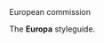 <div class="page-header page-header--xlarge-intro">
  <div class="container-fluid page-header__hero-title">
    <div class="field__label field__label--above">European commission</div>
    <p>The <strong>Europa</strong> styleguide.</p>
  </div>
</div> 
